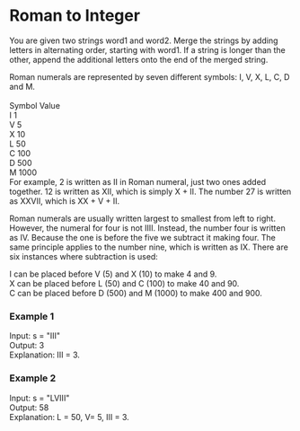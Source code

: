 <h1>Roman to Integer</h1>
<p>You are given two strings word1 and word2. Merge the strings by adding letters in alternating order, starting with word1. If a string is longer than the other, append the additional letters onto the end of the merged string.</p>

<p>
Roman numerals are represented by seven different symbols: I, V, X, L, C, D and M.<br>
<br>
Symbol       Value<br>
I             1<br>
V             5<br>
X             10<br>
L             50<br>
C             100<br>
D             500<br>
M             1000<br>
For example, 2 is written as II in Roman numeral, just two ones added together. 12 is written as XII, which is simply X + II. The number 27 is written as XXVII, which is XX + V + II.<br>
</p>

<p>
Roman numerals are usually written largest to smallest from left to right. However, the numeral for four is not IIII. Instead, the number four is written as IV. Because the one is before the five we subtract it making four. 
  The same principle applies to the number nine, which is written as IX. There are six instances where subtraction is used:
</p>

<p>
I can be placed before V (5) and X (10) to make 4 and 9. <br>
X can be placed before L (50) and C (100) to make 40 and 90. <br>
C can be placed before D (500) and M (1000) to make 400 and 900.<br>
</p>

<h3>Example 1</h3>
<p>Input: s = "III"<br>
Output: 3<br>
Explanation: III = 3.</p>

<h3>Example 2</h3>
<p>Input: s = "LVIII"<br>
Output: 58<br>
Explanation: L = 50, V= 5, III = 3.</p>
